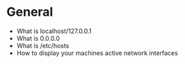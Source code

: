 # General

*    What is localhost/127.0.0.1
*    What is 0.0.0.0
*    What is /etc/hosts
*    How to display your machines active network interfaces
